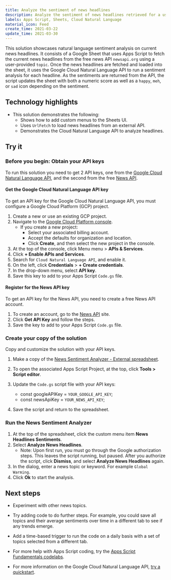 ```yaml
---
title: Analyze the sentiment of news headlines
description: Analyze the sentiment of news headlines retrieved for a user-specified topic from a free news API.
labels: Apps Script, Sheets, Cloud Natural Language
material_icon: Feed
create_time: 2021-03-22
update_time: 2021-03-30
---
```


This solution showcases natural language sentiment analysis on current news headlines. It consists of a Google Sheet that uses Apps Script to fetch the current news headlines from the free news API `newsapi.org` using a user-provided `topic`.
Once the news headlines are fetched and loaded into the sheet, it uses the Google Cloud Natural Language API to run a sentiment analysis for each headline. 
As the sentiments are returned from the API, the script updates the sheet with both a numeric score as well as a `happy`, `meh`, or `sad` icon depending on the sentiment.
 
## Technology highlights

- This solution demonstrates the following:
   * Shows how to add custom menus to the Sheets UI.
   * Uses `UrlFetch` to load news headlines from an external API.
   * Demonstrates the Cloud Natural Language API to analyze headlines.

## Try it

### Before you begin: Obtain your API keys
To run this solution you need to get 2 API keys, one from the [Google Cloud Natural Language API](https://cloud.google.com/natural-language), and the second from the free [News API](http://newsapi.org/).

#### Get the Google Cloud Natural Language API key

To get an API key for the Google Cloud Natural Language API, you must configure a Google Cloud Platform (GCP) project.

1. Create a new or use an existing GCP project.
1. Navigate to the [Google Cloud Platform console](https://console.cloud.google.com).
    * If you create a new project: 
        * Select your associated billing account.
        * Accept the defaults for organization and location.
        * Click **Create**, and then select the new project in the console.
1. At the top of the console, click Menu <span class=”material-icons”>menu</span> <span aria-label="and then">></span> **APIs & Services**. 
1. Click **+ Enable APIs and Services**.
1. Search for `Cloud Natural Language API`, and enable it.
1. On the left, click **Credentials** <span aria-label="and then">></span> **+ Create credentials**.
1. In the drop-down menu, select **API key**. 
1. Save this key to add to your Apps Script `Code.gs` file. 

#### Register for the News API key

To get an API key for the News API, you need to create a free News API account.
1. To create an account, go to the [News API](https://newsapi.org/) site.
1. Click **Get API Key** and follow the steps.
1. Save the key to add to your Apps Script `Code.gs` file. 

### Create your copy of the solution
Copy and customize the solution with your API keys.

1. Make a copy of the [News Sentiment Analyzer - External spreadsheet](https://docs.google.com/spreadsheets/d/1Jw-d2ihbjSyO4SyzgXSiC5dzs36GY5aMGxuf_nc7WKU/copy). 

1. To open the associated Apps Script Project, at the top, click **Tools <span aria-label="and then">></span> Script editor**.
1. Update the `Code.gs` script file with your API keys:
    * const googleAPIKey = `YOUR_GOOGLE_API_KEY`;
    * const newsApiKey = `YOUR_NEWS_API_KEY`;
1. Save the script and return to the spreadsheet.

### Run the News Sentiment Analyzer
1. At the top of the spreadsheet, click the custom menu item **News Headlines Sentiments**.
1. Select **Analyze News Headlines**. 
    * Note: Upon first run, you must go through the Google authorization steps. This leaves the script running, but paused. After you authorize the script, click **Dismiss**, and select **Analyze News Headlines** again.
1. In the dialog, enter a news topic or keyword. For example `Global Warming`.
1. Click **Ok** to start the analysis. 

## Next steps

* Experiment with other news topics.

* Try adding code to do further steps. For example, you could save all topics and their average sentiments over time in a different tab to see if any trends emerge.

* Add a time-based trigger to run the code on a daily basis with a set of topics selected from a different tab.

* For more help with Apps Script coding, try the [Apps Script Fundamentals codelabs](https://developers.google.com/apps-script/quickstart/fundamentals-codelabs).

* For more information on the Google Cloud Natural Language API, [try a quickstart](https://cloud.google.com/natural-language/docs/quickstarts).
